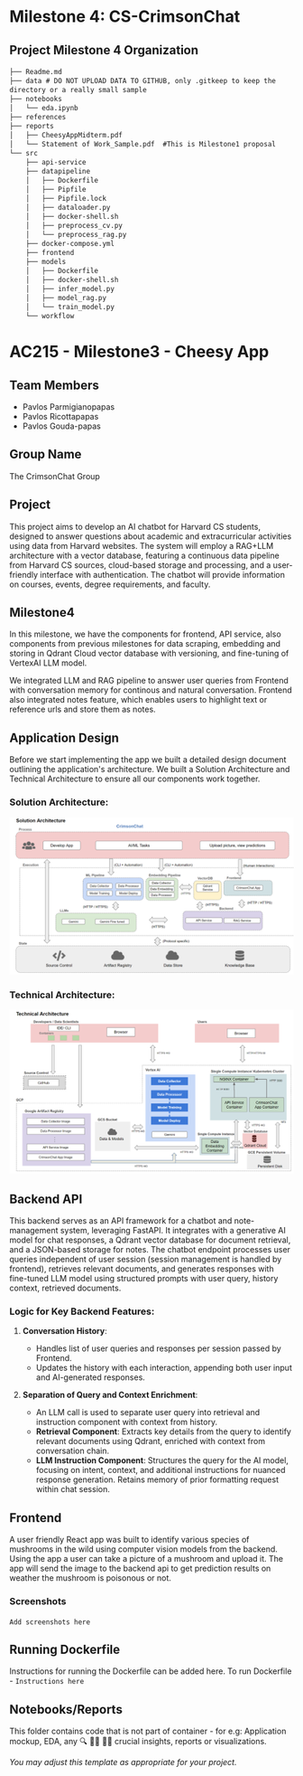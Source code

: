 # Milestone 4: CS-CrimsonChat

## Project Milestone 4 Organization

```
├── Readme.md
├── data # DO NOT UPLOAD DATA TO GITHUB, only .gitkeep to keep the directory or a really small sample
├── notebooks
│   └── eda.ipynb
├── references
├── reports
│   ├── CheesyAppMidterm.pdf
│   └── Statement of Work_Sample.pdf  #This is Milestone1 proposal
└── src
    ├── api-service
    ├── datapipeline
    │   ├── Dockerfile
    │   ├── Pipfile
    │   ├── Pipfile.lock
    │   ├── dataloader.py
    │   ├── docker-shell.sh
    │   ├── preprocess_cv.py
    │   └── preprocess_rag.py
    ├── docker-compose.yml
    ├── frontend
    ├── models
    │   ├── Dockerfile
    │   ├── docker-shell.sh
    │   ├── infer_model.py
    │   ├── model_rag.py
    │   └── train_model.py
    └── workflow
```

# AC215 - Milestone3 - Cheesy App

## Team Members
- Pavlos Parmigianopapas
- Pavlos Ricottapapas 
- Pavlos Gouda-papas

## Group Name
The CrimsonChat Group

## Project
This project aims to develop an AI chatbot for Harvard CS students, designed to answer questions about academic and extracurricular activities using data from Harvard websites. The system will employ a RAG+LLM architecture with a vector database, featuring a continuous data pipeline from Harvard CS sources, cloud-based storage and processing, and a user-friendly interface with authentication. The chatbot will provide information on courses, events, degree requirements, and faculty.

## Milestone4
In this milestone, we have the components for frontend, API service, also components from previous milestones for data scraping, embedding and storing in Qdrant Cloud vector database with versioning, and fine-tuning of VertexAI LLM model.

We integrated LLM and RAG pipeline to answer user queries from Frontend with conversation memory for continous and natural conversation. Frontend also integrated notes feature, which enables users to highlight text or reference urls and store them as notes.

## Application Design
Before we start implementing the app we built a detailed design document outlining the application's architecture. We built a Solution Architecture and Technical Architecture to ensure all our components work together.

### Solution Architecture:
![This solution architecture diagram illustrates the end-to-end workflow of CrimsonChat, encompassing AI/ML tasks, embedding pipelines, and interaction through a frontend application](images/sol_arch.png)

### Technical Architecture:
![The technical architecture diagram outlines the deployment and operational setup of CrimsonChat, leveraging GCP services, containerized components, and Vertex AI for data processing, model training, and deployment](images/tech_arch.png)

## Backend API
This backend serves as an API framework for a chatbot and note-management system, leveraging FastAPI. It integrates with a generative AI model for chat responses, a Qdrant vector database for document retrieval, and a JSON-based storage for notes. The chatbot endpoint processes user queries independent of user session (session management is handled by frontend), retrieves relevant documents, and generates responses with fine-tuned LLM model using structured prompts with user query, history context, retrieved documents.

### Logic for Key Backend Features:

1. **Conversation History**:
   - Handles list of user queries and responses per session passed by Frontend.
   - Updates the history with each interaction, appending both user input and AI-generated responses.

2. **Separation of Query and Context Enrichment**:
   - An LLM call is used to separate user query into retrieval and instruction component with context from history.
   - **Retrieval Component**: Extracts key details from the query to identify relevant documents using Qdrant, enriched with context from conversation chain.
   - **LLM Instruction Component**: Structures the query for the AI model, focusing on intent, context, and additional instructions for nuanced response generation. Retains memory of prior formatting request within chat session.

## Frontend
A user friendly React app was built to identify various species of mushrooms in the wild using computer vision models from the backend. Using the app a user can take a picture of a mushroom and upload it. The app will send the image to the backend api to get prediction results on weather the mushroom is poisonous or not.

### Screenshots
`Add screenshots here`

## Running Dockerfile
Instructions for running the Dockerfile can be added here.
To run Dockerfile - `Instructions here`

## Notebooks/Reports
This folder contains code that is not part of container - for e.g: Application mockup, EDA, any 🔍 🕵️‍♀️ 🕵️‍♂️ crucial insights, reports or visualizations.

*You may adjust this template as appropriate for your project.*
